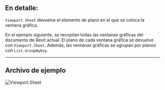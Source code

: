 ## En detalle:
`Viewport.Sheet` devuelve el elemento de plano en el que se coloca la ventana gráfica.

En el ejemplo siguiente, se recopilan todas las ventanas gráficas del documento de Revit actual. El plano de cada ventana gráfica se devuelve con `Viewport.Sheet`. Además, las ventanas gráficas se agrupan por planos con `List.GroupByKey`.
___
## Archivo de ejemplo

![Viewport.Sheet](./Revit.Elements.Viewport.Sheet_img.jpg)
